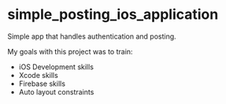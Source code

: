 # simple_posting_ios_application
Simple app that handles authentication and posting.

My goals with this project was to train:
- iOS Development skills
- Xcode skills
- Firebase skills
- Auto layout constraints
